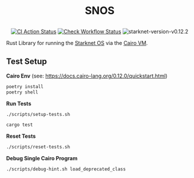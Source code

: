 <div align="center">
<h1 style="display: inline">SNOS</h1>
<br><br>

[![CI Action Status](https://github.com/keep-starknet-strange/snos/actions/workflows/ci.yml/badge.svg)](https://github.com/keep-starknet-strange/snos/actions/workflows/ci.yml)
[![Check Workflow Status](https://github.com/keep-starknet-strange/snos/actions/workflows/check.yml/badge.svg)](https://github.com/keep-starknet-strange/snos/actions/workflows/check.yml)
![starknet-version-v0.12.2](https://img.shields.io/badge/Starknet_Version-v0.12.2-2ea44f?logo=ethereum)

</div>

Rust Library for running the [Starknet OS](https://hackmd.io/@pragma/ByP-iux1T) via the [Cairo VM](https://github.com/lambdaclass/cairo-vm).

## Test Setup

**Cairo Env**
(see: https://docs.cairo-lang.org/0.12.0/quickstart.html)

```bash
poetry install
poetry shell
```

**Run Tests**

```bash
./scripts/setup-tests.sh

cargo test
```

**Reset Tests**

```bash
./scripts/reset-tests.sh
```

**Debug Single Cairo Program**

```bash
./scripts/debug-hint.sh load_deprecated_class
```
